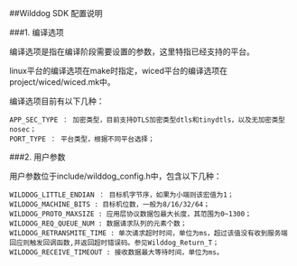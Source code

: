 ##Wilddog SDK 配置说明

###1. 编译选项

编译选项是指在编译阶段需要设置的参数，这里特指已经支持的平台。

linux平台的编译选项在make时指定，wiced平台的编译选项在project/wiced/wiced.mk中。

编译选项目前有以下几种：

	APP_SEC_TYPE ： 加密类型，目前支持DTLS加密类型dtls和tinydtls，以及无加密类型nosec；
	PORT_TYPE ： 平台类型，根据不同平台选择；

###2. 用户参数

用户参数位于include/wilddog_config.h中，包含以下几种：

	WILDDOG_LITTLE_ENDIAN ： 目标机字节序，如果为小端则该宏值为1；
	WILDDOG_MACHINE_BITS : 目标机位数，一般为8/16/32/64；
	WILDDOG_PROTO_MAXSIZE : 应用层协议数据包最大长度，其范围为0~1300；
	WILDDOG_REQ_QUEUE_NUM : 数据请求队列的元素个数；
	WILDDOG_RETRANSMITE_TIME : 单次请求超时时间，单位为ms，超过该值没有收到服务端回应则触发回调函数,并返回超时错误码。参见Wilddog_Return_T；
	WILDDOG_RECEIVE_TIMEOUT : 接收数据最大等待时间，单位为ms。

